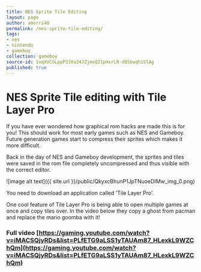 ```yaml
---
title: NES Sprite Tile Editing
layout: page
author: amorri40
permalink: /nes-sprite-tile-editing/
tags:
- nes
- nintendo
- gameboy
collection: gameboy
source-id: 1vqXVCGLppP3JXa24JZjmxQ21pmxrLN-dQSbwqh1SlAg
published: true
---
```

# NES Sprite Tile editing with Tile Layer Pro

If you have ever wondered how graphical rom hacks are made this is for you! This should work for most early games such as NES and Gameboy. Future generation games start to compress their sprites which makes it more difficult.

Back in the day of NES and Gameboy development, the sprites and tiles were saved in the rom file completely uncompressed and thus visible with the correct editor.

![image alt text]({{ site.url }}/public/QkyxcBhunP1JpTNuoeDIMw_img_0.png)

You need to download an application called 'Tile Layer Pro'.

One cool feature of Tile Layer Pro is being able to open multiple games at once and copy tiles over. In the video below they copy a ghost from pacman and replace the mario goomba with it!

### Full video [https://gaming.youtube.com/watch?v=iMACSQjyRDs&list=PLfETG9aLSS1yTAUAm87_HLexkL9WZChQm](https://gaming.youtube.com/watch?v=iMACSQjyRDs&list=PLfETG9aLSS1yTAUAm87_HLexkL9WZChQm) 

